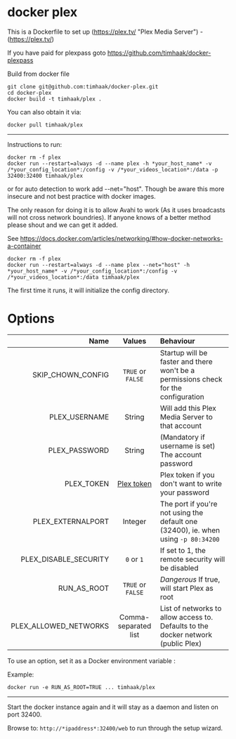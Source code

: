 # docker plex

This is a Dockerfile to set up (https://plex.tv/ "Plex Media Server") - (https://plex.tv/)

If you have paid for plexpass goto https://github.com/timhaak/docker-plexpass

Build from docker file

```
git clone git@github.com:timhaak/docker-plex.git
cd docker-plex
docker build -t timhaak/plex .
```

You can also obtain it via:

```
docker pull timhaak/plex
```

---
Instructions to run:

```
docker rm -f plex
docker run --restart=always -d --name plex -h *your_host_name* -v /*your_config_location*:/config -v /*your_videos_location*:/data -p 32400:32400 timhaak/plex
```
or for auto detection to work add --net="host". Though be aware this more insecure and not best practice with docker images.

The only reason for doing it is to allow Avahi to work (As it uses broadcasts will not cross network boundries). If anyone knows of a better method please shout and we can get it added.

See https://docs.docker.com/articles/networking/#how-docker-networks-a-container

```
docker rm -f plex
docker run --restart=always -d --name plex --net="host" -h *your_host_name* -v /*your_config_location*:/config -v /*your_videos_location*:/data timhaak/plex
```

The first time it runs, it will initialize the config directory.


# Options


| Name                  |  Values              | Behaviour                                                                           |
| ---------------------:|:--------------------:| :-----------------------------------------------------------------------------------|
| SKIP_CHOWN_CONFIG     | `TRUE` or `FALSE`    | Startup will be faster and there won't be a permissions check for the configuration |
| PLEX_USERNAME         | String               | Will add this Plex Media Server to that account                                     |
| PLEX_PASSWORD         | String               | (Mandatory if username is set) The account password                                 |
| PLEX_TOKEN            | [Plex token][1]      | Plex token if you don't want to write your password                                 |
| PLEX_EXTERNALPORT     | Integer              | The port if you're not using the default one (32400), ie. when using `-p 80:34200`  |
| PLEX_DISABLE_SECURITY | `0` or `1`           | If set to 1, the remote security will be disabled                                   |
| RUN_AS_ROOT           | `TRUE` or `FALSE`    | *Dangerous* If true, will start Plex as root                                        |
| PLEX_ALLOWED_NETWORKS | Comma-separated list | List of networks to allow access to. Defaults to the docker network (public Plex)   |


To use an option, set it as a Docker environment variable :

Example:
```
docker run -e RUN_AS_ROOT=TRUE ... timhaak/plex
```

---

Start the docker instance again and it will stay as a daemon and listen on port 32400.

Browse to: ```http://*ipaddress*:32400/web``` to run through the setup wizard.



[1]: https://support.plex.tv/hc/en-us/articles/204059436-Finding-your-account-token-X-Plex-Token
